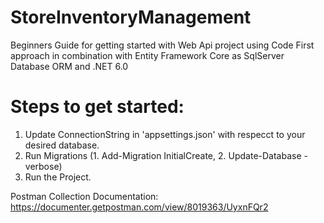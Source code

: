 # StoreInventoryManagement
Beginners Guide for getting started with Web Api project using Code First approach in combination with Entity Framework Core as SqlServer Database ORM and .NET 6.0

# Steps to get started:
1. Update ConnectionString in 'appsettings.json' with respecct to your desired database.
2. Run Migrations (1. Add-Migration InitialCreate, 2. Update-Database -verbose)
3. Run the Project.

Postman Collection Documentation:
https://documenter.getpostman.com/view/8019363/UyxnFQr2
